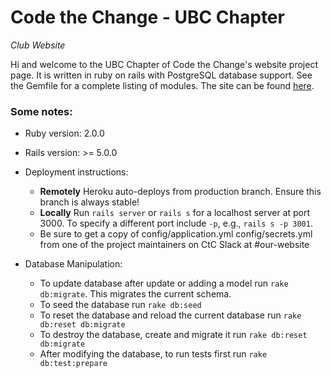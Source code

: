 # Code the Change - UBC Chapter
*Club Website*

Hi and welcome to the UBC Chapter of Code the Change's website project page. It is written in ruby on rails with PostgreSQL database support. See the Gemfile for a complete listing of modules. The site can be found [here](http://codethechangeubc.org).

### Some notes: ###

* Ruby version: 2.0.0

* Rails version: >= 5.0.0

* Deployment instructions: 
	 - **Remotely** Heroku auto-deploys from production branch. Ensure this branch is always stable!
	 - **Locally** Run `rails server` or `rails s` for a localhost server at port 3000. To specify a different port include `-p`, e.g., `rails s -p 3001`. 
     - Be sure to get a copy of config/application.yml config/secrets.yml from one of the project maintainers on CtC Slack at #our-website
	 

* Database Manipulation:
	- To update database after update or adding a model run `rake db:migrate`. This migrates the current schema.
	- To seed the database run `rake db:seed`
	- To reset the database and reload the current database run `rake db:reset db:migrate`
	- To destroy the database, create and migrate it run `rake db:reset db:migrate`
	- After modifying the database, to run tests first run `rake db:test:prepare`


